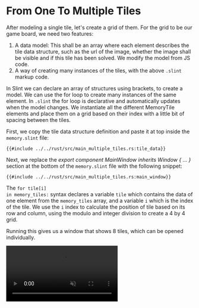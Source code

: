 # From One To Multiple Tiles

After modeling a single tile, let's create a grid of them. For the grid to be our game board, we need two features:

1. A data model: This shall be an array where each element describes the tile data structure, such as the
   url of the image, whether the image shall be visible and if this tile has been solved. We modify the model
   from JS code.
2. A way of creating many instances of the tiles, with the above `.slint` markup code.

In Slint we can declare an array of structures using brackets, to create a model. We can use the <span class="hljs-keyword">for</span> loop
to create many instances of the same element. In `.slint` the for loop is declarative and automatically updates when
the model changes. We instantiate all the different <span class="hljs-title">MemoryTile</span> elements and place them on a grid based on their
index with a little bit of spacing between the tiles.

First, we copy the tile data structure definition and paste it at top inside the `memory.slint` file:

```slint
{{#include ../../rust/src/main_multiple_tiles.rs:tile_data}}
```

Next, we replace the _export component <span class="hljs-title">MainWindow</span> inherits Window { ... }_ section at the bottom of the `memory.slint` file with the following snippet:

```slint
{{#include ../../rust/src/main_multiple_tiles.rs:main_window}}
```

The <code><span class="hljs-keyword">for</span> tile\[i\] <span class="hljs-keyword">in</span> memory_tiles:</code> syntax declares a variable `tile` which contains the data of one element from the `memory_tiles` array,
and a variable `i` which is the index of the tile. We use the `i` index to calculate the position of tile based on its row and column,
using the modulo and integer division to create a 4 by 4 grid.

Running this gives us a window that shows 8 tiles, which can be opened individually.

<video autoplay loop muted playsinline src="https://slint.dev/blog/memory-game-tutorial/from-one-to-multiple-tiles.mp4"></video>
